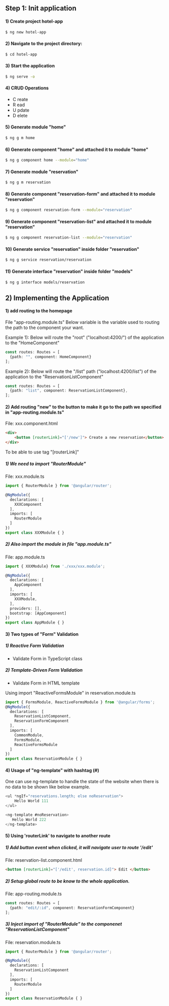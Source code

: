 ## Step 1: Init application

#### 1) Create project hotel-app

```bash
$ ng new hotel-app
```

#### 2) Navigate to the project directory:

```bash
$ cd hotel-app
```

#### 3) Start the application

```bash
$ ng serve -o
```

#### 4) CRUD Operations 
- C reate
- R ead
- U pdate
- D elete

#### 5) Generate module "home"
``` bash
$ ng g m home
```

#### 6) Generate component "home" and attached it to module "home"
``` bash
$ ng g component home --module="home"
```

#### 7) Generate module "reservation"
``` bash
$ ng g m reservation
```

#### 8) Generate component "reservation-form" and attached it to module "reservation"
``` bash
$ ng g component reservation-form --module="reservation"

```

#### 9) Generate component "reservation-list" and attached it to module "reservation"
``` bash
$ ng g component reservation-list --module="reservation"
```

#### 10) Generate service "reservation" inside folder "reservation"
``` bash
$ ng g service reservation/reservation
```


#### 11) Generate interface "reservation" inside folder "models"
``` bash
$ ng g interface models/reservation
```

## 2) Implementing the Application

#### 1) add routing to the homepage
File "app-routing.module.ts"
Below variable is the variable used to routing the path to the component your want.

Example 1): Below will route the "root" ("localhost:4200/") of the application to the "HomeComponent"
```typescript
const routes: Routes = [
  {path: "", component: HomeComponent}
];
```
Example 2): Below will route the "/list" path  ("localhost:4200/list") of the application to the "ReservationListComponent"
```typescript
const routes: Routes = [
  {path: "list", component: ReservationListComponent},
];
```

#### 2) Add routing "new" to the button to make it go to the path we specified in "app-routing.module.ts"

File: xxx.component.html
```html
<div>
    <button [routerLink]="['/new']"> Create a new reservation</button>
</div>
```

To be able to use tag "[routerLink]"
##### 1) We need to import "RouterModule"
File: xxx.module.ts
```typescript
import { RouterModule } from '@angular/router';

@NgModule({
  declarations: [
    XXXComponent
  ],
  imports: [
    RouterModule
  ]
})
export class XXXModule { }
```

##### 2) Also import the module in file "app.module.ts"
File: app.module.ts
```typescript
import { XXXModule} from './xxx/xxx.module';

@NgModule({
  declarations: [
    AppComponent
  ],
  imports: [
    XXXModule,
  ],
  providers: [],
  bootstrap: [AppComponent]
})
export class AppModule { }

```

#### 3) Two types of "Form" Validation
##### 1) Reactive Form Validation
  - Validate Form in  TypeScript class
##### 2) Template-Driven Form Validation
  - Validate Form in HTML template

Using import "ReactiveFormsModule" in reservation.module.ts
```typescript
import { FormsModule, ReactiveFormsModule } from '@angular/forms';
@NgModule({
  declarations: [
    ReservationListComponent,
    ReservationFormComponent
  ],
  imports: [
    CommonModule,
    FormsModule,
    ReactiveFormsModule
  ]
})
export class ReservationModule { }
```

#### 4) Usage of "ng-template" with hashtag (#)

One can use ng-template to handle the state of the website when there is no data to be shown like below example.

```typescript
<ul *ngIf="reservations.length; else noReservation">
    Hello World 111
</ul>

<ng-template #noReservation>
   Hello World 222
</ng-template>
```
####  5) Using 'routerLink' to navigate to another route

##### 1) Add button event when clicked, it will navigate user to route '/edit'
File: reservation-list.component.html
```html
<button [routerLink]="['/edit', reservation.id]"> Edit </button>
```

##### 2) Setup global route to be know to the whole application.
File: app-routing.module.ts
```typescript
const routes: Routes = [
  {path: "edit/:id", component: ReservationFormComponent}
];
```

##### 3) Inject import of "RouterModule" to the componenet "ReservationListComponent"
File: reservation.module.ts
```typescript
import { RouterModule } from '@angular/router';

@NgModule({
  declarations: [
    ReservationListComponent
  ],
  imports: [
    RouterModule
  ]
})
export class ReservationModule { }

```